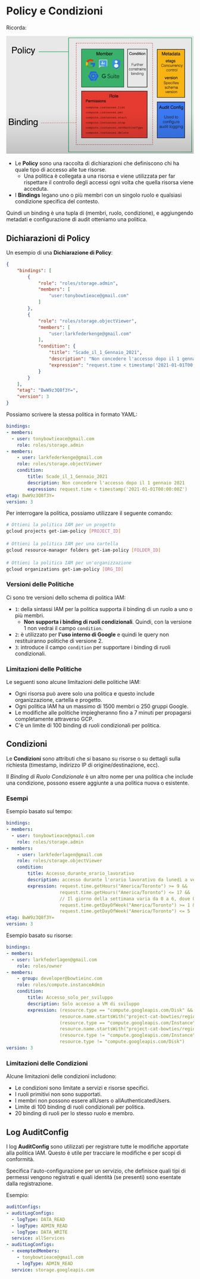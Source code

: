 # Policy e Condizioni

Ricorda:

![Architettura delle politiche](../images/01_Cloud_IAM_03.png)

- Le **Policy** sono una raccolta di dichiarazioni che definiscono chi ha quale tipo di accesso alle tue risorse.
  - Una politica è collegata a una risorsa e viene utilizzata per far rispettare il controllo degli accessi ogni volta che quella risorsa viene acceduta.
- I **Bindings** legano uno o più membri con un singolo ruolo e qualsiasi condizione specifica del contesto.

Quindi un binding è una tupla di (membri, ruolo, condizione), e aggiungendo metadati e configurazione di audit otteniamo una politica.

## Dichiarazioni di Policy

Un esempio di una **Dichiarazione di Policy**:

```json
{
    "bindings": [
        {
            "role": "roles/storage.admin",
            "members": [
                "user:tonybowtieace@gmail.com"
            ]
        },
        {
            "role": "roles/storage.objectViewer",
            "members": [
                "user:larkfederkenge@gmail.com"
            ],
            "condition": {
                "title": "Scade_il_1_Gennaio_2021",
                "description": "Non concedere l'accesso dopo il 1 gennaio 2021",
                "expression": "request.time < timestamp('2021-01-01T00:00:00Z')"
            }
        }
    ],
    "etag": "BwW9z3Q8f3Y=",
    "version": 3
}
```

Possiamo scrivere la stessa politica in formato YAML:

```yaml
bindings:
- members:
  - user: tonybowtieace@gmail.com
    role: roles/storage.admin
- members:
    - user: larkfederkenge@gmail.com
    role: roles/storage.objectViewer
    condition:
        title: Scade_il_1_Gennaio_2021
        description: Non concedere l'accesso dopo il 1 gennaio 2021
        expression: request.time < timestamp('2021-01-01T00:00:00Z')
etag: BwW9z3Q8f3Y=
version: 3
```

Per interrogare la politica, possiamo utilizzare il seguente comando:

```bash
# Ottieni la politica IAM per un progetto
gcloud projects get-iam-policy [PROJECT_ID]

# Ottieni la politica IAM per una cartella
gcloud resource-manager folders get-iam-policy [FOLDER_ID]

# Ottieni la politica IAM per un'organizzazione
gcloud organizations get-iam-policy [ORG_ID]
```

### Versioni delle Politiche

Ci sono tre versioni dello schema di politica IAM:

- `1`: della sintassi IAM per la politica supporta il binding di un ruolo a uno o più membri.
  - **Non supporta i binding di ruoli condizionali**. Quindi, con la versione 1 non vedrai il campo `condition`.
- `2`: è utilizzato per **l'uso interno di Google** e quindi le query non restituiranno politiche di versione 2.
- `3`: introduce il campo `condition` per supportare i binding di ruoli condizionali.

### Limitazioni delle Politiche

Le seguenti sono alcune limitazioni delle politiche IAM:

- Ogni risorsa può avere solo una politica e questo include organizzazione, cartella e progetto.
- Ogni politica IAM ha un massimo di 1500 membri o 250 gruppi Google.
- Le modifiche alle politiche impiegheranno fino a 7 minuti per propagarsi completamente attraverso GCP.
- C'è un limite di 100 binding di ruoli condizionali per politica.

## Condizioni

Le **Condizioni** sono attributi che si basano su risorse o su dettagli sulla richiesta (timestamp, indirizzo IP di origine/destinazione, ecc).

Il *Binding di Ruolo Condizionale* è un altro nome per una politica che include una condizione, possono essere aggiunte a una politica nuova o esistente.

### Esempi

Esempio basato sul tempo:

```yaml
bindings:
- members:
  - user: tonybowtieace@gmail.com
    role: roles/storage.admin
- members:
    - user: larkfederlagen@gmail.com
    role: roles/storage.objectViewer
    condition:
        title: Accesso_durante_orario_lavorativo
        description: accesso durante l'orario lavorativo da lunedì a venerdì
        expression: request.time.getHours("America/Toronto") >= 9 &&
                    request.time.getHours("America/Toronto") <= 17 &&
                    // Il giorno della settimana varia da 0 a 6, dove 0 è domenica e 6 è sabato
                    request.time.getDayOfWeek("America/Toronto") >= 1 &&
                    request.time.getDayOfWeek("America/Toronto") <= 5
etag: BwW9z3Q8f3Y=
version: 3
```

Esempio basato su risorse:

```yaml
bindings:
- members:
  - user: larkfederlagen@gmail.com
    role: roles/owner
- members:
    - group: developer@bowtieinc.com
    role: roles/compute.instanceAdmin
    condition:
        title: Accesso_solo_per_sviluppo
        description: Solo accesso a VM di sviluppo
        expression: (resource.type == "compute.googleapis.com/Disk" &&
                    resource.name.startsWith("project-cat-bowties/region/us-central1/disk/development")) ||
                    (resource.type == "compute.googleapis.com/Instance" &&
                    resource.name.startsWith("project-cat-bowties/region/us-central1/instance/development")) ||
                    (resource.type != "compute.googleapis.com/Instance" &&
                    resource.type != "compute.googleapis.com/Disk")
version: 3
```

### Limitazioni delle Condizioni

Alcune limitazioni delle condizioni includono:

- Le condizioni sono limitate a servizi e risorse specifici.
- I ruoli primitivi non sono supportati.
- I membri non possono essere allUsers o allAuthenticatedUsers.
- Limite di 100 binding di ruoli condizionali per politica.
- 20 binding di ruoli per lo stesso ruolo e membro.

## Log AuditConfig

I log **AuditConfig** sono utilizzati per registrare tutte le modifiche apportate alla politica IAM. Questo è utile per tracciare le modifiche e per scopi di conformità.

Specifica l'auto-configurazione per un servizio, che definisce quali tipi di permessi vengono registrati e quali identità (se presenti) sono esentate dalla registrazione.

Esempio:

```yaml
auditConfigs:
- auditLogConfigs:
  - logType: DATA_READ
  - logType: ADMIN_READ
  - logType: DATA_WRITE
  service: allServices
- auditLogConfigs:
  - exemptedMembers:
    - tonybowtieace@gmail.com
    - logType: ADMIN_READ
  service: storage.googleapis.com
```